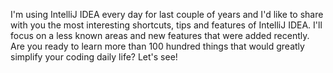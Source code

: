 I'm using IntelliJ IDEA every day for last couple of years and I'd like to share with you the most interesting shortcuts, tips and
features of IntelliJ IDEA. I'll focus on a less known areas and new features that were added recently. Are you ready to learn more than
100 hundred things that would greatly simplify your coding daily life? Let's see!
